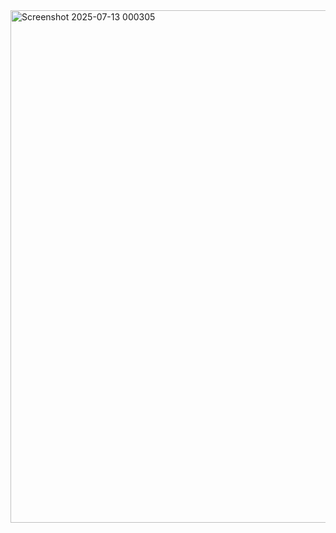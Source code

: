 <img width="1640" height="820" alt="Screenshot 2025-07-13 000305" src="https://github.com/user-attachments/assets/5ba4fc0e-6707-4425-850a-5782ce3d37c3" />
